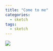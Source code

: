 ```yaml
---
title: "Come to me"
categories:
  - sketch
tags:
  - sketch
---
```



<img src="{{site.baseurl}}/assets/art/sketch/come-to-me.png">
